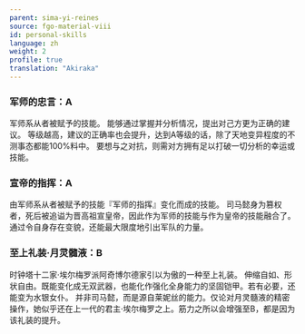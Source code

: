 ```yaml
---
parent: sima-yi-reines
source: fgo-material-viii
id: personal-skills
language: zh
weight: 2
profile: true
translation: "Akiraka"
---
```


### 军师的忠言：A

军师系从者被赋予的技能。
能够通过掌握并分析情况，提出对己方更为正确的建议。
等级越高，建议的正确率也会提升，达到A等级的话，除了天地变异程度的不测事态都能100%料中。
要想与之对抗，则需对方拥有足以打破一切分析的幸运或技能。
 
### 宣帝的指挥：A

由军师系从者被赋予的技能『军师的指挥』变化而成的技能。
司马懿身为篡权者，死后被追谥为晋高祖宣皇帝，因此作为军师的技能与作为皇帝的技能融合了。
通过令自身存在变貌，还能最大限度地引出军队的力量。
 
### 至上礼装·月灵髓液：B

时钟塔十二家·埃尔梅罗派阿奇博尔德家引以为傲的一种至上礼装。
伸缩自如、形状自由。既能变化成无双武器，也能化作强化全身能力的坚固铠甲。若有必要，还能变为水银女仆。
并非司马懿，而是源自莱妮丝的能力。仅论对月灵髓液的精密操作，她似乎还在上一代的君主·埃尔梅罗之上。筋力之所以会增强至B，都是因为该礼装的提升。
